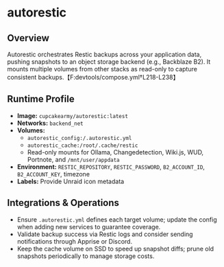 <!--
title: autorestic
description:
published: true
date: 2025-10-19T08:57:42Z
tags:
editor: markdown
-->

# autorestic

## Overview
Autorestic orchestrates Restic backups across your application data, pushing snapshots to an object storage backend (e.g., Backblaze B2). It mounts multiple volumes from other stacks as read-only to capture consistent backups.【F:devtools/compose.yml†L218-L238】

## Runtime Profile
- **Image:** `cupcakearmy/autorestic:latest`
- **Networks:** `backend_net`
- **Volumes:**
  - `autorestic_config:/.autorestic.yml`
  - `autorestic_cache:/root/.cache/restic`
  - Read-only mounts for Ollama, Changedetection, Wiki.js, WUD, Portnote, and `/mnt/user/appdata`
- **Environment:** `RESTIC_REPOSITORY`, `RESTIC_PASSWORD`, `B2_ACCOUNT_ID`, `B2_ACCOUNT_KEY`, timezone
- **Labels:** Provide Unraid icon metadata

## Integrations & Operations
- Ensure `.autorestic.yml` defines each target volume; update the config when adding new services to guarantee coverage.
- Validate backup success via Restic logs and consider sending notifications through Apprise or Discord.
- Keep the cache volume on SSD to speed up snapshot diffs; prune old snapshots periodically to manage storage costs.
